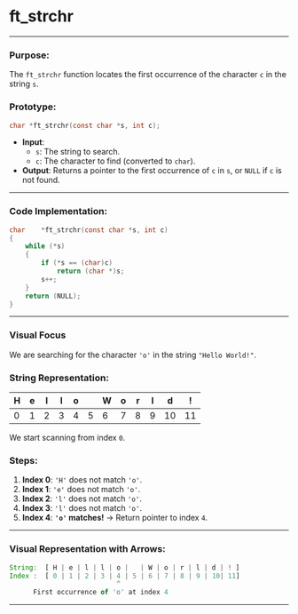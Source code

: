 # **ft_strchr**

---

### **Purpose**:

The `ft_strchr` function locates the first occurrence of the character `c` in the string `s`.

### **Prototype**:

```c
char *ft_strchr(const char *s, int c);

```

- **Input**:
    - `s`: The string to search.
    - `c`: The character to find (converted to `char`).
- **Output**: Returns a pointer to the first occurrence of `c` in `s`, or `NULL` if `c` is not found.

---

### **Code Implementation**:

```c
char	*ft_strchr(const char *s, int c)
{
	while (*s)
	{
		if (*s == (char)c)
			return (char *)s;
		s++;
	}
	return (NULL);
}

```

---

### **Visual Focus**

We are searching for the character `'o'` in the string `"Hello World!"`.

### **String Representation**:

| H | e | l | l | o |  | W | o | r | l | d | ! |
| --- | --- | --- | --- | --- | --- | --- | --- | --- | --- | --- | --- |
| 0 | 1 | 2 | 3 | 4 | 5 | 6 | 7 | 8 | 9 | 10 | 11 |

We start scanning from index `0`.

### **Steps**:

1. **Index 0**: `'H'` does not match `'o'`.
2. **Index 1**: `'e'` does not match `'o'`.
3. **Index 2**: `'l'` does not match `'o'`.
4. **Index 3**: `'l'` does not match `'o'`.
5. **Index 4**: **`'o'` matches!** → Return pointer to index `4`.

---

### **Visual Representation with Arrows**:

```jsx
String:  [ H | e | l | l | o |   | W | o | r | l | d | ! ]
Index :  [ 0 | 1 | 2 | 3 | 4 | 5 | 6 | 7 | 8 | 9 | 10| 11]
                           ^
      First occurrence of 'o' at index 4

```

---